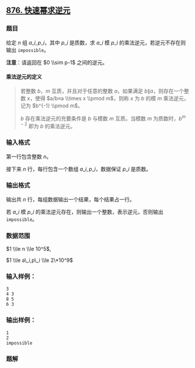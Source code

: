 ## [876\. 快速幂求逆元](https://www.acwing.com/problem/content/878/)

### 题目

给定 $n$ 组 $a\_i, p\_i$，其中 $p\_i$ 是质数，求 $a\_i$ 模 $p\_i$ 的乘法逆元，若逆元不存在则输出 `impossible`。

**注意**：请返回在 $0 \\sim p-1$ 之间的逆元。

#### 乘法逆元的定义

> 若整数 $b，m$ 互质，并且对于任意的整数 $a$，如果满足 $b\|a$，则存在一个整数 $x$，使得 $a/b≡a \\times x \\pmod m$，则称 $x$ 为 $b$ 的模 $m$ 乘法逆元，记为 $b^{-1} \\pmod m$。
>
> $b$ 存在乘法逆元的充要条件是 $b$ 与模数 $m$ 互质。当模数 $m$ 为质数时，$b^{m-2}$ 即为 $b$ 的乘法逆元。

### 输入格式

第一行包含整数 $n$。

接下来 $n$ 行，每行包含一个数组 $a\_i, p\_i$，数据保证 $p\_i$ 是质数。

### 输出格式

输出共 $n$ 行，每组数据输出一个结果，每个结果占一行。

若 $a\_i$ 模 $p\_i$ 的乘法逆元存在，则输出一个整数，表示逆元，否则输出 `impossible`。

### 数据范围

$1 \\le n \\le 10^5$,

$1 \\le a\_i,p\_i \\le 2\*10^9$

### 输入样例：

```
3
4 3
8 5
6 3
```

### 输出样例：

```
1
2
impossible
```

### 题解

